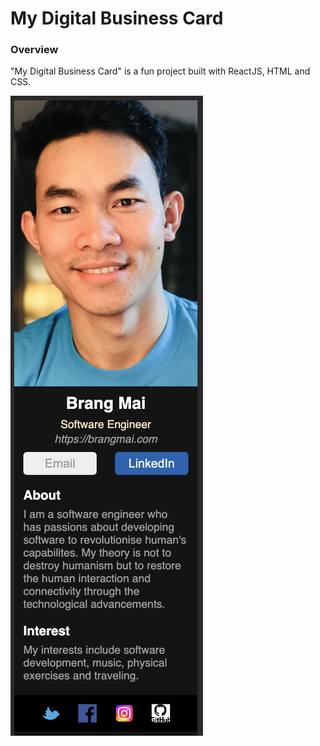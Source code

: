 # My Digital Business Card

### Overview

"My Digital Business Card" is a fun project built with ReactJS, HTML and CSS.

![My_Image](./src/images/myCard.png)
